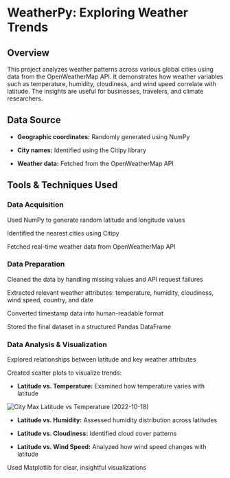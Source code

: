 # WeatherPy: Exploring Weather Trends

## Overview
This project analyzes weather patterns across various global cities using data from the OpenWeatherMap API. It demonstrates how weather variables such as temperature, humidity, cloudiness, and wind speed correlate with latitude. The insights are useful for businesses, travelers, and climate researchers.

## Data Source
- **Geographic coordinates:** Randomly generated using NumPy

- **City names:** Identified using the Citipy library

- **Weather data:** Fetched from the OpenWeatherMap API

## Tools & Techniques Used
### Data Acquisition
Used NumPy to generate random latitude and longitude values

Identified the nearest cities using Citipy

Fetched real-time weather data from OpenWeatherMap API

### Data Preparation
Cleaned the data by handling missing values and API request failures

Extracted relevant weather attributes: temperature, humidity, cloudiness, wind speed, country, and date

Converted timestamp data into human-readable format

Stored the final dataset in a structured Pandas DataFrame

### Data Analysis & Visualization
Explored relationships between latitude and key weather attributes

Created scatter plots to visualize trends:

- **Latitude vs. Temperature:** Examined how temperature varies with latitude

![City Max Latitude vs  Temperature (2022-10-18)](https://github.com/user-attachments/assets/4f984623-9705-4df5-ab19-236709d0310e)

- **Latitude vs. Humidity:** Assessed humidity distribution across latitudes

- **Latitude vs. Cloudiness:** Identified cloud cover patterns

- **Latitude vs. Wind Speed:** Analyzed how wind speed changes with latitude

Used Matplotlib for clear, insightful visualizations
